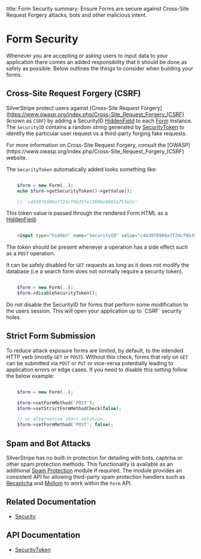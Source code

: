 title: Form Security
summary: Ensure Forms are secure against Cross-Site Request Forgery attacks, bots and other malicious intent.

# Form Security

Whenever you are accepting or asking users to input data to your application there comes an added responsibility that it
should be done as safely as possible. Below outlines the things to consider when building your forms.

## Cross-Site Request Forgery (CSRF)

SilverStripe protect users against [Cross-Site Request Forgery](https://www.owasp.org/index.php/Cross-Site_Request_Forgery_(CSRF) 
(known as `CSRF`) by adding a SecurityID [HiddenField](api:SilverStripe\Forms\HiddenField) to each [Form](api:SilverStripe\Forms\Form) instance. The `SecurityID` contains a 
random string generated by [SecurityToken](api:SilverStripe\Security\SecurityToken) to identify the particular user request vs a third-party forging fake 
requests.

<div class="info" markdown="1">
For more information on Cross-Site Request Forgery, consult the [OWASP](https://www.owasp.org/index.php/Cross-Site_Request_Forgery_(CSRF) 
website.
</div>

The `SecurityToken` automatically added looks something like:


```php

	$form = new Form(..);
	echo $form->getSecurityToken()->getValue();

	// 'c443076989a7f24cf6b35fe1360be8683a753e2c'
```

This token value is passed through the rendered Form HTML as a [HiddenField](api:SilverStripe\Forms\HiddenField).
```html

	<input type="hidden" name="SecurityID" value="c443076989a7f24cf6b35fe1360be8683a753e2c" class="hidden"  />
```

The token should be present whenever a operation has a side effect such as a `POST` operation.

It can be safely disabled for `GET` requests as long as it does not modify the database (i.e a search form does not 
normally require a security token).


```php

	$form = new Form(..);
	$form->disableSecurityToken();
```

<div class="alert" markdown="1">
Do not disable the SecurityID for forms that perform some modification to the users session. This will open your 
application up to `CSRF` security holes.
</div>

## Strict Form Submission

To reduce attack exposure forms are limited, by default, to the intended HTTP verb (mostly `GET` or `POST`). Without 
this check, forms that rely on `GET` can be submitted via `POST` or `PUT` or vice-versa potentially leading to 
application errors or edge cases. If you need to disable this setting follow the below example:


```php

	$form = new Form(..);

	$form->setFormMethod('POST');
	$form->setStrictFormMethodCheck(false);

	// or alternative short notation..
	$form->setFormMethod('POST', false);
```

## Spam and Bot Attacks

SilverStripe has no built-in protection for detailing with bots, captcha or other spam protection methods. This 
functionality is available as an additional [Spam Protection](https://github.com/silverstripe/silverstripe-spamprotection) 
module if required. The module provides an consistent API for allowing third-party spam protection handlers such as 
[Recaptcha](http://www.google.com/recaptcha/intro/) and [Mollom](https://mollom.com/) to work within the `Form` API. 

## Related Documentation

* [Security](../security)

## API Documentation

* [SecurityToken](api:SilverStripe\Security\SecurityToken)

